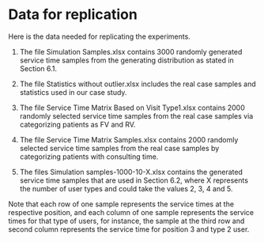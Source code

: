 # Data for replication

Here is the data needed for replicating the experiments. 

1. The file Simulation Samples.xlsx contains 3000 randomly generated service time samples from the generating distribution as stated in Section 6.1.

2. The file Statistics without outlier.xlsx includes the real case samples and statistics used in our case study.

3. The file Service Time Matrix Based on Visit Type1.xlsx contains 2000 randomly selected service time samples from the real case samples via categorizing patients as FV and RV.

4. The file Service Time Matrix Samples.xlsx contains 2000 randomly selected service time samples from the real case samples by categorizing patients with consulting time.

5. The files Simulation samples-1000-10-X.xlsx contains the generated service time samples that are used in Section 6.2, where X represents the number of user types and could take the values 2, 3, 4 and 5.

Note that each row of one sample represents the service times at the respective position, and each column of one sample represents the service times for that type of users, for instance, the sample at the third row and second column represents the service time for position 3 and type 2 user. 
